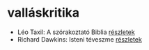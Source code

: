 # valláskritika

- Léo Taxil: A szórakoztató Biblia [részletek](_details/L%C3%A9o%20Taxil.md#id_950)
- Richard Dawkins: Isteni téveszme [részletek](_details/Richard%20Dawkins.md#id_363)